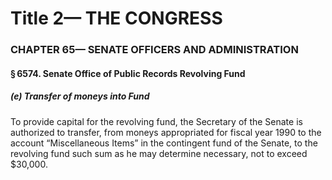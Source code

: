 
# Title 2— THE CONGRESS
### CHAPTER 65— SENATE OFFICERS AND ADMINISTRATION
#### § 6574. Senate Office of Public Records Revolving Fund
##### (e) Transfer of moneys into Fund

To provide capital for the revolving fund, the Secretary of the Senate is authorized to transfer, from moneys appropriated for fiscal year 1990 to the account “Miscellaneous Items” in the contingent fund of the Senate, to the revolving fund such sum as he may determine necessary, not to exceed $30,000.
